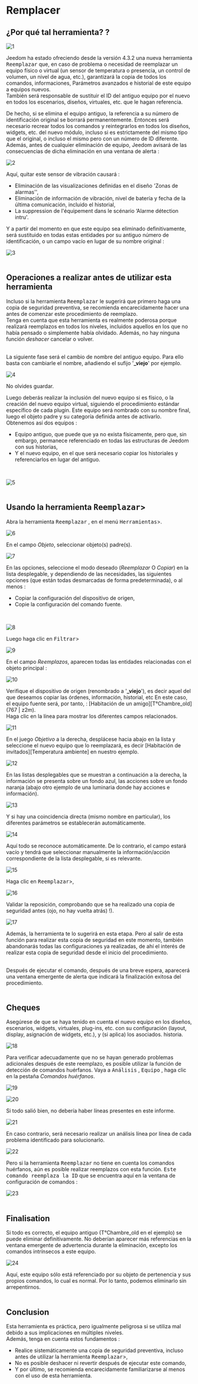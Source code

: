  # Remplacer

## ¿Por qué tal herramienta? ?

![1](./images/replace1.png)

Jeedom ha estado ofreciendo desde la versión 4.3.2 una nueva herramienta <kbd>Reemplazar</kbd> que, en caso de problema o necesidad de reemplazar un equipo físico o virtual (un sensor de temperatura o presencia, un control de volumen, un nivel de agua, etc.), garantizará la copia de todos los comandos, informaciones, Parámetros avanzados e historial de este equipo a equipos nuevos.<br>
También será responsable de sustituir el ID del antiguo equipo por el nuevo en todos los escenarios, diseños, virtuales, etc. que le hagan referencia.

De hecho, si se elimina el equipo antiguo, la referencia a su número de identificación original se borrará permanentemente. Entonces será necesario recrear todos los comandos y reintegrarlos en todos los diseños, widgets, etc. del nuevo módulo, incluso si es estrictamente del mismo tipo que el original, o incluso el mismo pero con un número de ID diferente.<br>
Además, antes de cualquier eliminación de equipo, Jeedom avisará de las consecuencias de dicha eliminación en una ventana de alerta :

![2](./images/replace2.png)

Aquí, quitar este sensor de vibración causará :

- Eliminación de las visualizaciones definidas en el diseño 'Zonas de alarmas'',
- Eliminación de información de vibración, nivel de batería y fecha de la última comunicación, incluido el historial,
- La suppression de l'équipement dans le scénario ‘Alarme détection intru'.

Y a partir del momento en que este equipo sea eliminado definitivamente, será sustituido en todas estas entidades por su antiguo número de identificación, o un campo vacío en lugar de su nombre original :

![3](./images/replace3.png)
<br><br>

## Operaciones a realizar antes de utilizar esta herramienta

Incluso si la herramienta <kbd>Reemplazar</kbd> le sugerirá que primero haga una copia de seguridad preventiva, se recomienda encarecidamente hacer una antes de comenzar este procedimiento de reemplazo.<br>
Tenga en cuenta que esta herramienta es realmente poderosa porque realizará reemplazos en todos los niveles, incluidos aquellos en los que no había pensado o simplemente había olvidado. Además, no hay ninguna función *deshacer* cancelar o volver.<br><br>

La siguiente fase será el cambio de nombre del antiguo equipo. Para ello basta con cambiarle el nombre, añadiendo el sufijo '**_viejo**' por ejemplo.

![4](./images/replace4.png)
<br>

No olvides guardar.
<br>

Luego deberás realizar la inclusión del nuevo equipo si es físico, o la creación del nuevo equipo virtual, siguiendo el procedimiento estándar específico de cada plugin.
Este equipo será nombrado con su nombre final, luego el objeto padre y su categoría definida antes de activarlo. 
<br>
Obtenemos así dos equipos :

- Equipo antiguo, que puede que ya no exista físicamente, pero que, sin embargo, permanece referenciado en todas las estructuras de Jeedom con sus historias,
- Y el nuevo equipo, en el que será necesario copiar los historiales y referenciarlos en lugar del antiguo.
<br>

![5](./images/replace5.png)
<br><br>

## Usando la herramienta <kbd>Reemplazar</kbd>>

Abra la herramienta <kbd>Reemplazar</kbd> , en el menú <kbd>Herramientas</kbd>>.

![6](./images/replace6.png)
<br>

En el campo *Objeto*, seleccionar objeto(s) padre(s).

![7](./images/replace7.png)
<br>

En las opciones, seleccione el modo deseado (*Reemplazar* O *Copiar*) en la lista desplegable, y dependiendo de las necesidades, las siguientes opciones (que están todas desmarcadas de forma predeterminada), o al menos :

- Copiar la configuración del dispositivo de origen,
- Copie la configuración del comando fuente.
<br>

![8](./images/replace8.png)
<br>

Luego haga clic en <kbd>Filtrar</kbd>>

![9](./images/replace9.png)
<br>

En el campo *Reemplazos*, aparecen todas las entidades relacionadas con el objeto principal :

![10](./images/replace10.png)
<br>

Verifique el dispositivo de origen (renombrado a '**_viejo**'), es decir aquel del que deseamos copiar las órdenes, información, historial, etc
En este caso, el equipo fuente será, por tanto, : [Habitación de un amigo][T°Chambre_old](767 | z2m).<br>
Haga clic en la línea para mostrar los diferentes campos relacionados.

![11](./images/replace11.png)
<br>

En el juego *Objetivo* a la derecha, desplácese hacia abajo en la lista y seleccione el nuevo equipo que lo reemplazará, es decir [Habitación de invitados][Temperatura ambiente] en nuestro ejemplo.

![12](./images/replace12.png)
<br>

En las listas desplegables que se muestran a continuación a la derecha, la información se presenta sobre un fondo azul, las acciones sobre un fondo naranja (abajo otro ejemplo de una luminaria donde hay acciones e información).

![13](./images/replace13.png)
<br>

Y si hay una coincidencia directa (mismo nombre en particular), los diferentes parámetros se establecerán automáticamente.

![14](./images/replace14.png)
<br>

Aquí todo se reconoce automáticamente.
De lo contrario, el campo estará vacío y tendrá que seleccionar manualmente la información/acción correspondiente de la lista desplegable, si es relevante.

![15](./images/replace15.png)
<br>

Haga clic en <kbd>Reemplazar</kbd>>,

![16](./images/replace16.png)
<br>

Validar la reposición, comprobando que se ha realizado una copia de seguridad antes (ojo, no hay vuelta atrás) !).

![17](./images/replace17.png)
<br>

Además, la herramienta te lo sugerirá en esta etapa. Pero al salir de esta función para realizar esta copia de seguridad en este momento, también abandonarás todas las configuraciones ya realizadas, de ahí el interés de realizar esta copia de seguridad desde el inicio del procedimiento.<br><br>

Después de ejecutar el comando, después de una breve espera, aparecerá una ventana emergente de alerta que indicará la finalización exitosa del procedimiento.<br><br>

## Cheques

Asegúrese de que se haya tenido en cuenta el nuevo equipo en los diseños, escenarios, widgets, virtuales, plug-ins, etc. con su configuración (layout, display, asignación de widgets, etc.), y (si aplica) los asociados. historia.

![18](./images/replace18.png)
<br>

Para verificar adecuadamente que no se hayan generado problemas adicionales después de este reemplazo, es posible utilizar la función de detección de comandos huérfanos.
Vaya a <kbd>Análisis</kbd> , <kbd>Equipo</kbd> , haga clic en la pestaña *Comandos huérfanos*.

![19](./images/replace19.png)
<br>

![20](./images/replace20.png)
<br>

Si todo salió bien, no debería haber líneas presentes en este informe.
 
![21](./images/replace21.png)
<br>

En caso contrario, será necesario realizar un análisis línea por línea de cada problema identificado para solucionarlo.

![22](./images/replace22.png)
<br>

Pero si la herramienta <kbd>Reemplazar</kbd> no tiene en cuenta los comandos huérfanos, aún es posible realizar reemplazos con esta función. <kbd>Este comando reemplaza la ID</kbd> que se encuentra aquí en la ventana de configuración de comandos :

![23](./images/replace23.png)
<br><br>

## Finalisation

Si todo es correcto, el equipo antiguo (T°Chambre_old en el ejemplo) se puede eliminar definitivamente. No deberían aparecer más referencias en la ventana emergente de advertencia durante la eliminación, excepto los comandos intrínsecos a este equipo.

![24](./images/replace24.png)
<br>

Aquí, este equipo sólo está referenciado por su objeto de pertenencia y sus propios comandos, lo cual es normal. Por lo tanto, podemos eliminarlo sin arrepentirnos.<br><br>

## Conclusion

Esta herramienta es práctica, pero igualmente peligrosa si se utiliza mal debido a sus implicaciones en múltiples niveles.<br>
Además, tenga en cuenta estos fundamentos :

- Realice sistemáticamente una copia de seguridad preventiva, incluso antes de utilizar la herramienta <kbd>Reemplazar</kbd>>,
- No es posible deshacer ni revertir después de ejecutar este comando,
- Y por último, se recomienda encarecidamente familiarizarse al menos con el uso de esta herramienta.
